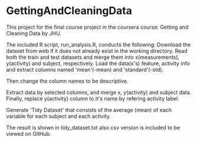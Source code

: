 # GettingAndCleaningData

This project for the final course project in the coursera course: Getting and Cleaning Data by JHU.


The included R script, run_analysis.R, conducts the following: 
Download the dataset from web if it does not already exist in the working directory. 
Read both the train and test datasets and merge them into x(measurements), y(activity) and subject, respectively. 
Load the data(x's) feature, activity info and extract columns named 'mean'(-mean) and 'standard'(-std). 

Then change the column names to be descriptive. 

Extract data by selected columns, and merge x, y(activity) and subject data. 
Finally, replace y(activity) column to it's name by refering activity label. 

Generate 'Tidy Dataset' that consists of the average (mean) of each variable for each subject and each activity. 

The result is shown in tidy_dataset.txt also csv version is included to be viewed on GitHub.
